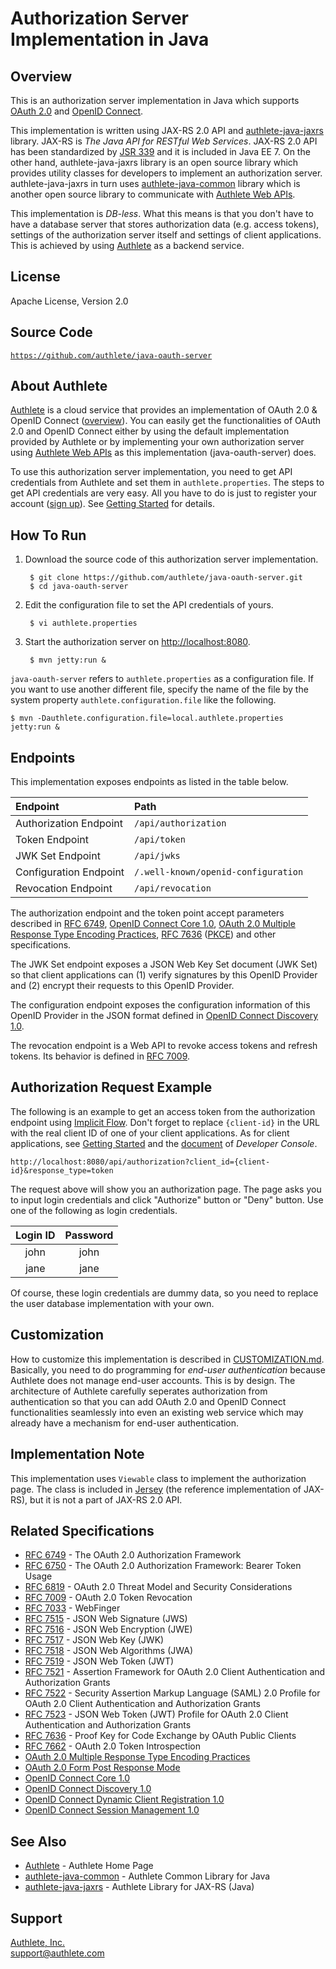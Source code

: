Authorization Server Implementation in Java
===========================================

Overview
--------

This is an authorization server implementation in Java which supports
[OAuth 2.0][1] and [OpenID Connect][2].

This implementation is written using JAX-RS 2.0 API and [authlete-java-jaxrs][3]
library. JAX-RS is _The Java API for RESTful Web Services_. JAX-RS 2.0 API has
been standardized by [JSR 339][4] and it is included in Java EE 7. On the
other hand, authlete-java-jaxrs library is an open source library which provides
utility classes for developers to implement an authorization server.
authlete-java-jaxrs in turn uses [authlete-java-common][5] library which is
another open source library to communicate with [Authlete Web APIs][6].

This implementation is _DB-less_. What this means is that you don't have to
have a database server that stores authorization data (e.g. access tokens),
settings of the authorization server itself and settings of client applications.
This is achieved by using [Authlete][7] as a backend service.


License
-------

  Apache License, Version 2.0


Source Code
-----------

  <code>https://github.com/authlete/java-oauth-server</code>


About Authlete
--------------

[Authlete][7] is a cloud service that provides an implementation of OAuth 2.0
& OpenID Connect ([overview][8]). You can easily get the functionalities of
OAuth 2.0 and OpenID Connect either by using the default implementation
provided by Authlete or by implementing your own authorization server using
[Authlete Web APIs][6] as this implementation (java-oauth-server) does.

To use this authorization server implementation, you need to get API credentials
from Authlete and set them in `authlete.properties`. The steps to get API
credentials are very easy. All you have to do is just to register your account
([sign up][9]). See [Getting Started][10] for details.


How To Run
----------

1. Download the source code of this authorization server implementation.

        $ git clone https://github.com/authlete/java-oauth-server.git
        $ cd java-oauth-server

2. Edit the configuration file to set the API credentials of yours.

        $ vi authlete.properties

3. Start the authorization server on [http://localhost:8080][38].

        $ mvn jetty:run &

`java-oauth-server` refers to `authlete.properties` as a configuration file.
If you want to use another different file, specify the name of the file by
the system property `authlete.configuration.file` like the following.

    $ mvn -Dauthlete.configuration.file=local.authlete.properties jetty:run &


Endpoints
---------

This implementation exposes endpoints as listed in the table below.

| Endpoint               | Path                                |
|:-----------------------|:------------------------------------|
| Authorization Endpoint | `/api/authorization`                |
| Token Endpoint         | `/api/token`                        |
| JWK Set Endpoint       | `/api/jwks`                         |
| Configuration Endpoint | `/.well-known/openid-configuration` |
| Revocation Endpoint    | `/api/revocation`                   |

The authorization endpoint and the token point accept parameters described
in [RFC 6749][1], [OpenID Connect Core 1.0][13],
[OAuth 2.0 Multiple Response Type Encoding Practices][33], [RFC 7636][14]
([PKCE][15]) and other specifications.

The JWK Set endpoint exposes a JSON Web Key Set document (JWK Set) so that
client applications can (1) verify signatures by this OpenID Provider and
(2) encrypt their requests to this OpenID Provider.

The configuration endpoint exposes the configuration information of this
OpenID Provider in the JSON format defined in [OpenID Connect Discovery 1.0][35].

The revocation endpoint is a Web API to revoke access tokens and refresh
tokens. Its behavior is defined in [RFC 7009][21].


Authorization Request Example
-----------------------------

The following is an example to get an access token from the authorization
endpoint using [Implicit Flow][16]. Don't forget to replace `{client-id}` in
the URL with the real client ID of one of your client applications. As for
client applications, see [Getting Started][10] and the [document][17] of
_Developer Console_.

    http://localhost:8080/api/authorization?client_id={client-id}&response_type=token

The request above will show you an authorization page. The page asks you to
input login credentials and click "Authorize" button or "Deny" button. Use
one of the following as login credentials.

| Login ID | Password |
|:--------:|:--------:|
|   john   |   john   |
|   jane   |   jane   |

Of course, these login credentials are dummy data, so you need to replace
the user database implementation with your own.


Customization
-------------

How to customize this implementation is described in [CUSTOMIZATION.md][39].
Basically, you need to do programming for _end-user authentication_ because
Authlete does not manage end-user accounts. This is by design. The
architecture of Authlete carefully seperates authorization from authentication
so that you can add OAuth 2.0 and OpenID Connect functionalities seamlessly
into even an existing web service which may already have a mechanism for
end-user authentication.


Implementation Note
-------------------

This implementation uses `Viewable` class to implement the authorization page.
The class is included in [Jersey][18] (the reference implementation of JAX-RS),
but it is not a part of JAX-RS 2.0 API.


Related Specifications
----------------------

- [RFC 6749][1] - The OAuth 2.0 Authorization Framework
- [RFC 6750][19] - The OAuth 2.0 Authorization Framework: Bearer Token Usage
- [RFC 6819][20] - OAuth 2.0 Threat Model and Security Considerations
- [RFC 7009][21] - OAuth 2.0 Token Revocation
- [RFC 7033][22] - WebFinger
- [RFC 7515][23] - JSON Web Signature (JWS)
- [RFC 7516][24] - JSON Web Encryption (JWE)
- [RFC 7517][25] - JSON Web Key (JWK)
- [RFC 7518][26] - JSON Web Algorithms (JWA)
- [RFC 7519][27] - JSON Web Token (JWT)
- [RFC 7521][28] - Assertion Framework for OAuth 2.0 Client Authentication and Authorization Grants
- [RFC 7522][29] - Security Assertion Markup Language (SAML) 2.0 Profile for OAuth 2.0 Client Authentication and Authorization Grants
- [RFC 7523][30] - JSON Web Token (JWT) Profile for OAuth 2.0 Client Authentication and Authorization Grants
- [RFC 7636][31] - Proof Key for Code Exchange by OAuth Public Clients
- [RFC 7662][32] - OAuth 2.0 Token Introspection
- [OAuth 2.0 Multiple Response Type Encoding Practices][33]
- [OAuth 2.0 Form Post Response Mode][34]
- [OpenID Connect Core 1.0][13]
- [OpenID Connect Discovery 1.0][35]
- [OpenID Connect Dynamic Client Registration 1.0][36]
- [OpenID Connect Session Management 1.0][37]


See Also
--------

- [Authlete][7] - Authlete Home Page
- [authlete-java-common][5] - Authlete Common Library for Java
- [authlete-java-jaxrs][3] - Authlete Library for JAX-RS (Java)


Support
-------

[Authlete, Inc.](https://www.authlete.com/)<br/>
support@authlete.com


[1]: http://tools.ietf.org/html/rfc6749
[2]: http://openid.net/connect/
[3]: https://github.com/authlete/authlete-java-jaxrs
[4]: https://jcp.org/en/jsr/detail?id=339
[5]: https://github.com/authlete/authlete-java-common
[6]: https://www.authlete.com/documents/apis
[7]: https://www.authlete.com/
[8]: https://www.authlete.com/documents/overview
[9]: https://so.authlete.com/accounts/signup
[10]: https://www.authlete.com/documents/getting_started
[11]: http://tools.ietf.org/html/rfc6749#section-3.1
[12]: http://tools.ietf.org/html/rfc6749#section-3.2
[13]: http://openid.net/specs/openid-connect-core-1_0.html
[14]: http://tools.ietf.org/html/rfc7636
[15]: https://www.authlete.com/documents/article/pkce
[16]: http://tools.ietf.org/html/rfc6749#section-4.2
[17]: https://www.authlete.com/documents/cd_console
[18]: https://jersey.java.net/
[19]: http://tools.ietf.org/html/rfc6750
[20]: http://tools.ietf.org/html/rfc6819
[21]: http://tools.ietf.org/html/rfc7009
[22]: http://tools.ietf.org/html/rfc7033
[23]: http://tools.ietf.org/html/rfc7515
[24]: http://tools.ietf.org/html/rfc7516
[25]: http://tools.ietf.org/html/rfc7517
[26]: http://tools.ietf.org/html/rfc7518
[27]: http://tools.ietf.org/html/rfc7519
[28]: http://tools.ietf.org/html/rfc7521
[29]: http://tools.ietf.org/html/rfc7522
[30]: http://tools.ietf.org/html/rfc7523
[31]: http://tools.ietf.org/html/rfc7636
[32]: http://tools.ietf.org/html/rfc7662
[33]: http://openid.net/specs/oauth-v2-multiple-response-types-1_0.html
[34]: http://openid.net/specs/oauth-v2-form-post-response-mode-1_0.html
[35]: http://openid.net/specs/openid-connect-discovery-1_0.html
[36]: http://openid.net/specs/openid-connect-registration-1_0.html
[37]: http://openid.net/specs/openid-connect-session-1_0.html
[38]: http://localhost:8080
[39]: doc/CUSTOMIZATION.md
